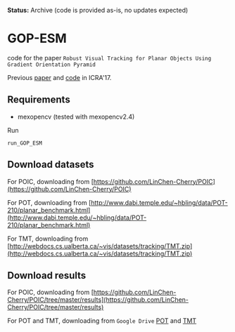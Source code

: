 **Status:** Archive (code is provided as-is, no updates expected)

# GOP-ESM

code for the paper `Robust Visual Tracking for Planar Objects Using Gradient Orientation Pyramid`

Previous [paper](http://www.dabi.temple.edu/~hbling/publication/17esm-go.pdf) and [code](http://www.dabi.temple.edu/~hbling/code/ICRA17_GO-ESM_release.zip) in ICRA'17.

## Requirements

 - mexopencv (tested with mexopencv2.4)
 
 Run
```
run_GOP_ESM
```

## Download datasets
For POIC, downloading from [https://github.com/LinChen-Cherry/POIC](https://github.com/LinChen-Cherry/POIC)

For POT, downloading from [http://www.dabi.temple.edu/~hbling/data/POT-210/planar_benchmark.html](http://www.dabi.temple.edu/~hbling/data/POT-210/planar_benchmark.html)

For TMT, downloading from [http://webdocs.cs.ualberta.ca/~vis/datasets/tracking/TMT.zip](http://webdocs.cs.ualberta.ca/~vis/datasets/tracking/TMT.zip)

## Download results
For POIC, downloading from [https://github.com/LinChen-Cherry/POIC/tree/master/results](https://github.com/LinChen-Cherry/POIC/tree/master/results)

For POT and TMT, downloading from `Google Drive` [POT](https://drive.google.com/file/d/1PAWhaiqGCKTJ-Lt1poSNREoyRnbwfm7_/view?usp=sharing) and [TMT](https://drive.google.com/file/d/1dESqvagz_CLQ35kVjP189nPWpmWA5S2C/view?usp=sharing)
